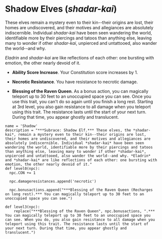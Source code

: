 # Shadow Elves (*shadar-kai*)
These elves remain a mystery even to their kin--their origins are lost, their homes are undiscovered, and their motives and allegiances are absolutely indiscernible. Individual *shadar-kai* have been seen wandering the world, identifiable more by their piercings and tatoos than anything else, leaving many to wonder if other *shadar-kai*, unpierced and untattooed, also wander the world--and why.

*Eladrin* and *shadar-kai* are like reflections of each other: one bursting with emotion, the other nearly devoid of it.

* **Ability Score Increase**. Your Constitution score increases by 1.

* **Necrotic Resistance**. You have resistance to necrotic damage.

* **Blessing of the Raven Queen**. As a bonus action, you can magically teleport up to 30 feet to an unoccupied space you can see. Once you use this trait, you can't do so again until you finish a long rest. Starting at 3rd level, you also gain resistance to all damage when you teleport using this trait. The resistance lasts until the start of your next turn. During that time, you appear ghostly and translucent.

```
name = 'Shadow'
description = "***Subrace: Shadow Elf.*** These elves, the *shadar-kai*, remain a mystery even to their kin--their origins are lost, their homes are undiscovered, and their motives and allegiances are absolutely indiscernible. Individual *shadar-kai* have been seen wandering the world, identifiable more by their piercings and tatoos than anything else, leaving many to wonder if other *shadar-kai*, unpierced and untattooed, also wander the world--and why. *Eladrin* and *shadar-kai* are like reflections of each other: one bursting with emotion, the other nearly devoid of it."
def level0(npc):
  npc.CON += 1

  npc.damageresistances.append('necrotic')

  npc.bonusactions.append("***Blessing of the Raven Queen (Recharges on long rest).*** You can magically teleport up to 30 feet to an unoccupied space you can see.")

def level3(npc):
    replace("***Blessing of the Raven Queen", npc.bonusactions, ".*** You can magically teleport up to 30 feet to an unoccupied space you can see. When you do, you also gain resistance to all damage when you teleport using this trait. The resistance lasts until the start of your next turn. During that time, you appear ghostly and translucent.")
```

